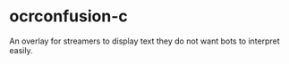 # ocrconfusion-c
An overlay for streamers to display text they do not want bots to interpret easily.
